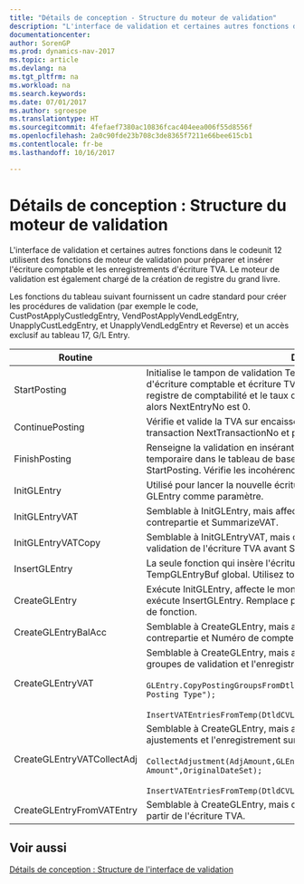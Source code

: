 ```yaml
---
title: "Détails de conception - Structure du moteur de validation"
description: "L'interface de validation et certaines autres fonctions dans le codeunit 12 utilisent des fonctions de moteur de validation pour préparer et insérer l'écriture comptable et les enregistrements d'écriture TVA. Le moteur de validation est également chargé de la création de registre du grand livre."
documentationcenter: 
author: SorenGP
ms.prod: dynamics-nav-2017
ms.topic: article
ms.devlang: na
ms.tgt_pltfrm: na
ms.workload: na
ms.search.keywords: 
ms.date: 07/01/2017
ms.author: sgroespe
ms.translationtype: HT
ms.sourcegitcommit: 4fefaef7380ac10836fcac404eea006f55d8556f
ms.openlocfilehash: 2a0c90fde23b708c3de8365f7211e66bee615cb1
ms.contentlocale: fr-be
ms.lasthandoff: 10/16/2017

---
```

# <a name="design-details-posting-engine-structure"></a>Détails de conception : Structure du moteur de validation
L'interface de validation et certaines autres fonctions dans le codeunit 12 utilisent des fonctions de moteur de validation pour préparer et insérer l'écriture comptable et les enregistrements d'écriture TVA. Le moteur de validation est également chargé de la création de registre du grand livre.  
  
 Les fonctions du tableau suivant fournissent un cadre standard pour créer les procédures de validation (par exemple le code, CustPostApplyCustledgEntry, VendPostApplyVendLedgEntry, UnapplyCustLedgEntry, et UnapplyVendLedgEntry et Reverse) et un accès exclusif au tableau 17, G/L Entry.  
  
|Routine|Désignation|  
|-------------|---------------------------------------|  
|StartPosting|Initialise le tampon de validation TempGLEntryBuf, verrouille les tableaix d'écriture comptable et écriture TVA, et initialise la période de comptabilité, le registre de comptabilité et le taux de change. Ne devrait être appelé qu'une fois, alors NextEntryNo est 0.|  
|ContinuePosting|Vérifie et valide la TVA sur encaissement pour le précédent incrément de transaction NextTransactionNo et prépare la validation de la ligne suivante.|  
|FinishPosting|Renseigne la validation en insérant des écritures comptables à partir de tampon temporaire dans le tableau de base de données. Toujours utilisé avec StartPosting. Vérifie les incohérences.|  
|InitGLEntry|Utilisé pour lancer la nouvelle écriture comptable pour Gen. Jnl Line. Retourne GLEntry comme paramètre.|  
|InitGLEntryVAT|Semblable à InitGLEntry, mais affecte également Numéro de compte contrepartie et SummarizeVAT.|  
|InitGLEntryVATCopy|Semblable à InitGLEntryVAT, mais copie également les données des groupes de validation de l'écriture TVA avant SummarizeVAT.|  
|InsertGLEntry|La seule fonction qui insère l'écriture comptable dans le tableau TempGLEntryBuf global. Utilisez toujours cette fonction pour insérer.|  
|CreateGLEntry|Exécute InitGLEntry, affecte le montant des devises supplémentaires, puis exécute InsertGLEntry. Remplace plusieurs lignes de code avec un seul appel de fonction.|  
|CreateGLEntryBalAcc|Semblable à CreateGLEntry, mais affecte également Type de compte contrepartie et Numéro de compte contrepartie.|  
|CreateGLEntryVAT|Semblable à CreateGLEntry, mais avec le traitement supplémentaire pour les groupes de validation et l'enregistrement sur un tampon TVA temporaire :<br /><br /> `GLEntry.CopyPostingGroupsFromDtldCVBuf(DtldCVLedgEntryBuf,GenJnlLine."Gen. Posting Type");`<br /><br /> `InsertVATEntriesFromTemp(DtldCVLedgEntryBuf,GLEntry);`|  
|CreateGLEntryVATCollectAdj|Semblable à CreateGLEntry, mais avec la collection supplémentaire des ajustements et l'enregistrement sur un tampon TVA temporaire :<br /><br /> `CollectAdjustment(AdjAmount,GLEntry.Amount,GLEntry."Additional-Currency Amount",OriginalDateSet);`<br /><br /> `InsertVATEntriesFromTemp(DtldCVLedgEntryBuf,GLEntry);`|  
|CreateGLEntryFromVATEntry|Semblable à CreateGLEntry, mais copie également les groupes de validation à partir de l'écriture TVA.|  
  
## <a name="see-also"></a>Voir aussi  
 [Détails de conception : Structure de l'interface de validation](design-details-posting-interface-structure.md)
